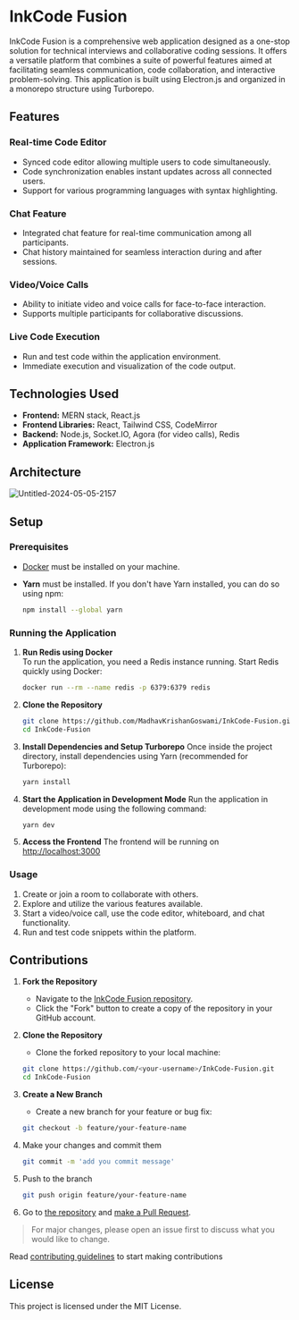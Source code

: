 # InkCode Fusion 

InkCode Fusion is a comprehensive web application designed as a one-stop solution for technical interviews and collaborative coding sessions. It offers a versatile platform that combines a suite of powerful features aimed at facilitating seamless communication, code collaboration, and interactive problem-solving. This application is built using Electron.js and organized in a monorepo structure using Turborepo.

## Features

### Real-time Code Editor

- Synced code editor allowing multiple users to code simultaneously.
- Code synchronization enables instant updates across all connected users.
- Support for various programming languages with syntax highlighting.

### Chat Feature

- Integrated chat feature for real-time communication among all participants.
- Chat history maintained for seamless interaction during and after sessions.

### Video/Voice Calls

- Ability to initiate video and voice calls for face-to-face interaction.
- Supports multiple participants for collaborative discussions.

### Live Code Execution

- Run and test code within the application environment.
- Immediate execution and visualization of the code output.

## Technologies Used

- **Frontend:** MERN stack, React.js
- **Frontend Libraries:** React, Tailwind CSS, CodeMirror
- **Backend:** Node.js, Socket.IO, Agora (for video calls), Redis
- **Application Framework:** Electron.js 

## Architecture

![Untitled-2024-05-05-2157](https://github.com/MadhavKrishanGoswami/InkCode-Fusion/assets/116915826/c5942d4b-c75b-4789-ab23-5bef7f9f596f)

## Setup

### Prerequisites

- [Docker](https://www.docker.com/get-started) must be installed on your machine.
- **Yarn** must be installed. If you don't have Yarn installed, you can do so using npm:

   ```bash
   npm install --global yarn
   ```

### Running the Application

1. **Run Redis using Docker**  
   To run the application, you need a Redis instance running. Start Redis quickly using Docker:
   ```bash
   docker run --rm --name redis -p 6379:6379 redis
   ```

2. **Clone the Repository**
   ```bash
   git clone https://github.com/MadhavKrishanGoswami/InkCode-Fusion.git
   cd InkCode-Fusion
   ```

3. **Install Dependencies and Setup Turborepo**
   Once inside the project directory, install dependencies using Yarn (recommended for Turborepo):
   ```bash
   yarn install
   ```

4. **Start the Application in Development Mode**
   Run the application in development mode using the following command:
   ```bash
   yarn dev
   ```
5. **Access the Frontend**
   The frontend will be running on [http://localhost:3000](http://localhost:3000)
   
### Usage

1. Create or join a room to collaborate with others.
2. Explore and utilize the various features available.
3. Start a video/voice call, use the code editor, whiteboard, and chat functionality.
4. Run and test code snippets within the platform.

## Contributions

1. **Fork the Repository**
   - Navigate to the [InkCode Fusion repository](https://github.com/MadhavKrishanGoswami/InkCode-Fusion).
   - Click the "Fork" button to create a copy of the repository in your GitHub account.

2. **Clone the Repository**
   - Clone the forked repository to your local machine:
   ```bash
   git clone https://github.com/<your-username>/InkCode-Fusion.git
   cd InkCode-Fusion
   ```

3. **Create a New Branch**
   - Create a new branch for your feature or bug fix:
   ```bash
   git checkout -b feature/your-feature-name
   ```
4. Make your changes and commit them

   ```bash
   git commit -m 'add you commit message'
   ```

5. Push to the branch

   ```bash
   git push origin feature/your-feature-name
   ```

6. Go to [the repository](https://github/MadhavKrishanGoswami/InkCode-Fusion/pulls) and [make a Pull Request](https://docs.github.com/en/free-pro-team@latest/github/collaborating-with-issues-and-pull-requests/creating-a-pull-request).

> For major changes, please open an issue first to discuss what you would like to change.

Read [contributing guidelines](./CONTRIBUTING.md) to start making contributions

## License

This project is licensed under the MIT License.
